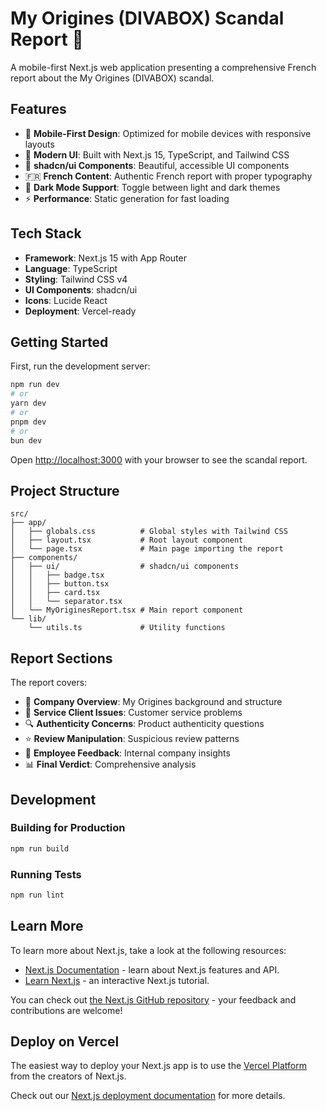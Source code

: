 # My Origines (DIVABOX) Scandal Report 💩

A mobile-first Next.js web application presenting a comprehensive French report about the My Origines (DIVABOX) scandal.

## Features

- 📱 **Mobile-First Design**: Optimized for mobile devices with responsive layouts
- 🎨 **Modern UI**: Built with Next.js 15, TypeScript, and Tailwind CSS
- 🧩 **shadcn/ui Components**: Beautiful, accessible UI components
- 🇫🇷 **French Content**: Authentic French report with proper typography
- 🌙 **Dark Mode Support**: Toggle between light and dark themes
- ⚡ **Performance**: Static generation for fast loading

## Tech Stack

- **Framework**: Next.js 15 with App Router
- **Language**: TypeScript
- **Styling**: Tailwind CSS v4
- **UI Components**: shadcn/ui
- **Icons**: Lucide React
- **Deployment**: Vercel-ready

## Getting Started

First, run the development server:

```bash
npm run dev
# or
yarn dev
# or
pnpm dev
# or
bun dev
```

Open [http://localhost:3000](http://localhost:3000) with your browser to see the scandal report.

## Project Structure

```
src/
├── app/
│   ├── globals.css          # Global styles with Tailwind CSS
│   ├── layout.tsx           # Root layout component
│   └── page.tsx             # Main page importing the report
├── components/
│   ├── ui/                  # shadcn/ui components
│   │   ├── badge.tsx
│   │   ├── button.tsx
│   │   ├── card.tsx
│   │   └── separator.tsx
│   └── MyOriginesReport.tsx # Main report component
└── lib/
    └── utils.ts             # Utility functions
```

## Report Sections

The report covers:
- 🏢 **Company Overview**: My Origines background and structure
- 🚨 **Service Client Issues**: Customer service problems
- 🔍 **Authenticity Concerns**: Product authenticity questions
- ⭐ **Review Manipulation**: Suspicious review patterns
- 👥 **Employee Feedback**: Internal company insights
- 📊 **Final Verdict**: Comprehensive analysis

## Development

### Building for Production

```bash
npm run build
```

### Running Tests

```bash
npm run lint
```

## Learn More

To learn more about Next.js, take a look at the following resources:

- [Next.js Documentation](https://nextjs.org/docs) - learn about Next.js features and API.
- [Learn Next.js](https://nextjs.org/learn) - an interactive Next.js tutorial.

You can check out [the Next.js GitHub repository](https://github.com/vercel/next.js) - your feedback and contributions are welcome!

## Deploy on Vercel

The easiest way to deploy your Next.js app is to use the [Vercel Platform](https://vercel.com/new?utm_medium=default-template&filter=next.js&utm_source=create-next-app&utm_campaign=create-next-app-readme) from the creators of Next.js.

Check out our [Next.js deployment documentation](https://nextjs.org/docs/app/building-your-application/deploying) for more details.
